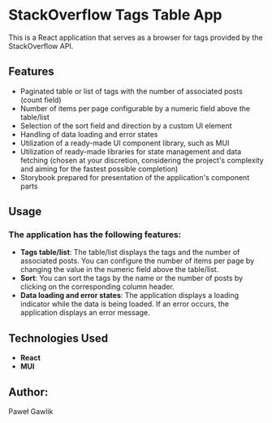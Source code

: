 # StackOverflow Tags Table App

This is a React application that serves as a browser for tags provided by the StackOverflow API.

## Features

- Paginated table or list of tags with the number of associated posts (count field)
- Number of items per page configurable by a numeric field above the table/list
- Selection of the sort field and direction by a custom UI element
- Handling of data loading and error states
- Utilization of a ready-made UI component library, such as MUI
- Utilization of ready-made libraries for state management and data fetching (chosen at your discretion, considering the project's complexity and aiming for the fastest possible completion)
- Storybook prepared for presentation of the application's component parts

## Usage

### The application has the following features:

- **Tags table/list**: The table/list displays the tags and the number of associated posts. You can configure the number of items per page by changing the value in the numeric field above the table/list.
- **Sort**: You can sort the tags by the name or the number of posts by clicking on the corresponding column header.
- **Data loading and error states**: The application displays a loading indicator while the data is being loaded. If an error occurs, the application displays an error message.

## Technologies Used

- **React**
- **MUI**

## Author:

Paweł Gawlik
